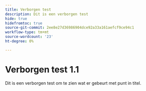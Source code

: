 ```yaml
---
title: Verborgen test
description: Dit is een verborgen test
hide: true
hidefromtoc: true
source-git-commit: 2ee8e27d36986904dce92a33a161aefcf9ce94c1
workflow-type: tm+mt
source-wordcount: '23'
ht-degree: 0%

---
```


# Verborgen test 1.1

Dit is een verborgen test om te zien wat er gebeurt met punt in titel.
